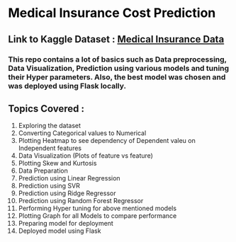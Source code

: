 <H1 style="color: black;">Medical Insurance Cost Prediction</H1>
<h2>Link to Kaggle Dataset : <a href="https://www.kaggle.com/mirichoi0218/insurance">Medical Insurance Data</a></h2>
<h3>This repo contains a lot of basics such as Data preprocessing, Data Visualization, Prediction using various models and tuning their Hyper parameters. Also, the best model was chosen and was deployed using Flask locally.</h3>

<h2>Topics Covered : </h2>
<ol>
    <li>Exploring the dataset</li>
    <li>Converting Categorical values to Numerical</li>
    <li>Plotting Heatmap to see dependency of Dependent valeu on Independent features</li>
    <li>Data Visualization (Plots of feature vs feature)</li>
    <li>Plotting Skew and Kurtosis</li>
    <li>Data Preparation</li>
    <li>Prediction using Linear Regression</li>
    <li>Prediction using SVR</li>
    <li>Prediction using Ridge Regressor</li>
    <li>Prediction using Random Forest Regressor</li>
    <li>Performing Hyper tuning for above mentioned models</li>
    <li>Plotting Graph for all Models to compare performance</li>
    <li>Preparing model for deployment</li>
    <li>Deployed model using Flask</li>
</ol>